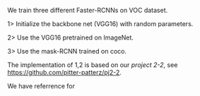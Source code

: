 We train three different Faster-RCNNs on VOC dataset.

1> Initialize the backbone net (VGG16) with random parameters.

2> Use the VGG16 pretrained on ImageNet.

3> Use the mask-RCNN trained on coco.

The implementation of 1,2 is based on our *project 2-2*, see https://github.com/pitter-patterz/pj2-2.

We have referrence for

